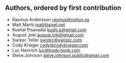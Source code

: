 ## Authors, ordered by first contribution

- Rasmus Andersson <rasmus@notion.se>
- Matt Martz <matt@sivel.net>
- Kushal Pisavadia <kushi.p@gmail.com>
- August Joki <august.joki@gmail.com>
- Swizec Teller <swizec@swizec.com>
- Cody Krieger <cody@codykrieger.com>
- Luc Heinrich <luc@honk-honk.com>
- Steve Johnson <steve.johnson.public@gmail.com>
